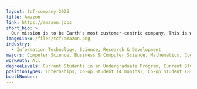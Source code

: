```yaml
---
layout: tcf-company-2025
title: Amazon
link: https://amazon.jobs
short_bio: >
  Our mission is to be Earth's most customer-centric company. This is what unites Amazonians across teams and geographies as we are all striving to delight our customers and make their lives easier, one innovative product, service, and idea at a time.
imageLink: /files/tcf/amazon.png
industry:
  - Information Technology, Science, Research & Development
majors: Computer Science, Business & Computer Science, Mathematics, Cognitive Science, Data Science, Computer Engineering, Electrical Engineering, Biomedical Engineering
workAuth: All
degreeLevels: Current Students in an Undergraduate Program, Current Students in a Masters Program, Graduated with an Undergraduate Degree, Graduated with a Graduate Degree (Masters or Phd)
positionTypes: Internships, Co-op Student (4 months), Co-op Student (8+ months), Recent Graduate, Part-time, Full-time
boothNumber:
---
```

